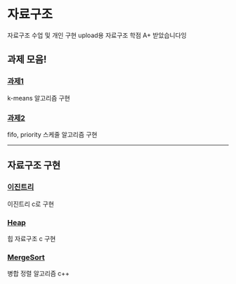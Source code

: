 # 자료구조
자료구조 수업 및 개인 구현 upload용
자료구조 학점 A+ 받았습니다잉

## 과제 모음!
### [과제1](/Assignments1)
k-means 알고리즘 구현

### [과제2](/Assignment2)
fifo, priority 스케줄 알고리즘 구현

---
## 자료구조 구현
### [이진트리](/BinaryTree)
이진트리 c로 구현

### [Heap](/Heap)
힙 자료구조 c 구현

### [MergeSort](/MergeSort)
병합 정렬 알고리즘 c++
